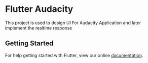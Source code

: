 # Flutter Audacity

This project is used to design UI For Audacity Application and later implement the realtime response

## Getting Started

For help getting started with Flutter, view our online
[documentation](https://flutter.io/).
